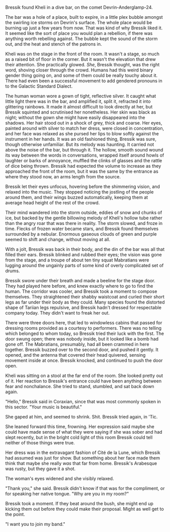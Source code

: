 Bressik found Kheli in a dive bar, on the comet Devrin-Anderglamp-24. 

The bar was a hole of a place, built to expire, in a little plex bubble amongst the swirling ice storms on Devrin's surface. The whole place would be burning up just a few years from now. That was kind of why Bressik liked it. It seemed like the sort of place you would plan a rebellion, if there was anything worth rebelling against. The bubble kept the sound of the storm out, and the heat and stench of the patrons in.

Kheli was on the stage in the front of the room. It wasn't a stage, so much as a raised bit of floor in the corner. But it wasn't the elevation that drew their attention. She practically glowed. *She*, Bressik thought, was the right word, shoving closer through the crowd. Humans had this weird binary gender thing going on, and some of them could be really touchy about it. There had even been a successful movement to add gendered pronouns in to the Galactic Standard Dialect.

The human woman wore a gown of tight, reflective silver. It caught what little light there was in the bar, and amplified it, split it, refracted it into glittering rainbows. It made it almost difficult to look directly at her, but Bressik squinted and scrutinised her nonetheless. Her skin was black as night; without the gown she might have easily disappeared into the shadows. Her hair stood out in a shock of grey, thick and coarse. Her eyes, painted around with silver to match her dress, were closed in concentration, and her face was relaxed as she pursed her lips to blow softly against the instrument in her hands. It was an old fashioned thing, Bressik was sure, though otherwise unfamiliar. But its melody was haunting. It carried not above the noise of the bar, but through it. The hollow, smooth sound wound its way between the words in conversations, wrapped itself around howls of laughter or barks of annoyance, muffled the clinks of glasses and the rattle of dice being thrown. Bressik had expected the volume to increase as they approached the front of the room, but it was the same by the entrance as where they stood now, an arms length from the source.

Bressik let their eyes unfocus, hovering before the shimmering vision, and relaxed into the music. They stopped noticing the jostling of the people around them, and their wings buzzed automatically, keeping them at average head height of the rest of the crowd.

Their mind wandered into the storm outside, eddies of snow and chunks of ice, but backed by the gentle billowing melody of Kheli's hollow tube rather than the angry roar that was there in reality. The storm slowed, and froze in time. Flecks of frozen water became stars, and Bressik found themselves surrounded by a nebular. Enormous gaseous clouds of green and purple seemed to shift and change, without moving at all.

With a jolt, Bressik was back in their body, and the din of the bar was all that filled their ears. Bressik blinked and rubbed their eyes; the vision was gone from the stage, and a troupe of about ten tiny squat Mabratians were lugging around the ungainly parts of some kind of overly complicated set of drums.

Bressik swore under their breath and made a beeline for the stage door. They had played here before, and knew exactly where to go to find the human. The corridor was cooler, and Bressik took a moment to compose themselves. They straightened their shabby waistcoat and curled their short legs as far under their body as they could. Many species found the distorted shape of Tariian legs repulsive, and Bressik hadn't dressed for respectable company today. They didn't want to freak her out.

There were three doors here, that led to windowless cabins that passed for dressing rooms provided as a courtesy to performers. There was no telling which belonged to whom today, so Bressik tried their luck with the first. The door swung open; there was nobody inside, but it looked like a bomb had gone off. The Mabratians, presumably, had all been crammed in here together. Bressik buzzed over to the second door, and pushed it gently. It opened, and the antenna that covered their head quivered, sensing movement inside at once. Bressik knocked, and continued to push the door open.

Kheli was sitting on a stool at the far end of the room. She looked pretty out of it. Her reaction to Bressik's entrance could have been anything between fear and nonchalance. She tried to stand, stumbled, and sat back down again.

"Hello," Bressik said in Coraxian, since that was most commonly spoken in this sector. "Your music is beautiful."

She gaped at him, and seemed to shrink. Shit. Bressik tried again, in 'Tic.

She leaned forward this time, frowning. Her expression said maybe she could have made sense of what they were saying if she was sober and had slept recently, but in the bright cold light of this room Bressik could tell neither of those things were true.

Her dress was in the extravagant fashion of Cité de la Lune, which Bressik had assumed was just for show. But something about her face made them think that maybe she really *was* that far from home. Bressik's Arabesque was rusty, but they gave it a shot.

The woman's eyes widened and she visibly relaxed.

"Thank you," she said. Bressik didn't know if that was for the compliment, or for speaking her native tongue. "Why are you in my room?"

Bressik took a moment. If they beat around the bush, she might end up kicking them out before they could make their proposal. Might as well get to the point.

"I want you to join my band."